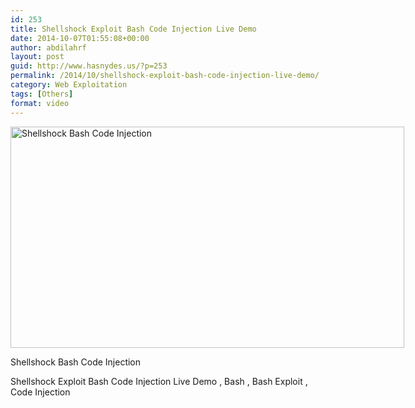 ```yaml
---
id: 253
title: Shellshock Exploit Bash Code Injection Live Demo
date: 2014-10-07T01:55:08+00:00
author: abdilahrf
layout: post
guid: http://www.hasnydes.us/?p=253
permalink: /2014/10/shellshock-exploit-bash-code-injection-live-demo/
category: Web Exploitation
tags: [Others]
format: video
---
```

<div id="attachment_254" style="width: 640px" class="wp-caption aligncenter">
  <a href="http://abdilahrf.github.io/images/2014/10/shellshock-rob-graham-twitter.jpg"><img class="size-full wp-image-254" src="http://abdilahrf.github.io/images/2014/10/shellshock-rob-graham-twitter.jpg" alt="Shellshock Bash Code Injection" width="630" height="354" /></a>
  
  <p class="wp-caption-text">
    Shellshock Bash Code Injection
  </p>
</div>

<!--more-->



Shellshock Exploit Bash Code Injection Live Demo , Bash , Bash Exploit , Code Injection